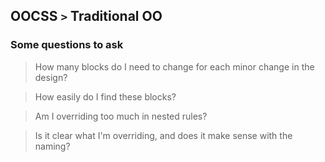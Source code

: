 ## OOCSS `>` Traditional OO

### Some questions to ask

> How many blocks do I need to change for each minor change in the design?

> How easily do I find these blocks?

> Am I overriding too much in nested rules?

> Is it clear what I'm overriding, and does it make sense with the naming?

